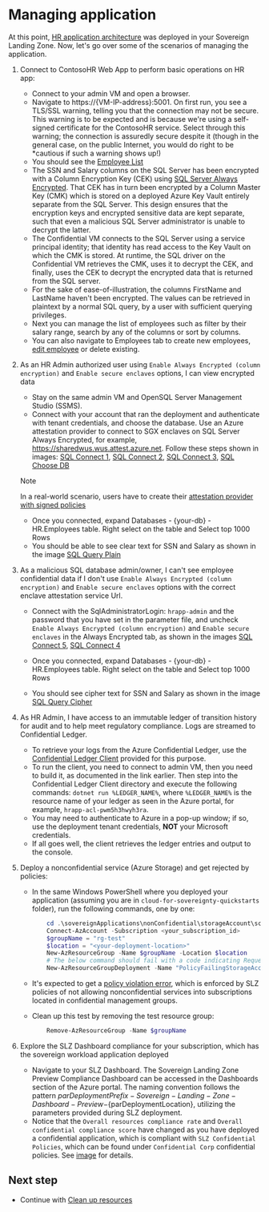# Managing application

At this point, [HR application architecture](../media/architecture-current.png) was deployed in your Sovereign Landing Zone.
Now, let's go over some of the scenarios of managing the application.

1. Connect to ContosoHR Web App to perform basic operations on HR app:

    * Connect to your admin VM and open a browser.
    * Navigate to https://{VM-IP-address}:5001. On first run, you see a TLS/SSL warning, telling you that the connection may not be secure. This warning is to be expected and is because we're using a self-signed certificate for the ContosoHR service. Select through this warning; the connection is assuredly secure despite it (though in the general case, on the public Internet, you would do right to be *cautious if such a warning shows up!)
    * You should see the [Employee List](../media/contosoHR-list.png)
    * The SSN and Salary columns on the SQL Server has been encrypted with a Column Encryption Key (CEK) using [SQL Server Always Encrypted](https://learn.microsoft.com/sql/relational-databases/security/encryption/configure-always-encrypted-keys-using-ssms?view=sql-server-ver16). That CEK has in turn been encrypted by a Column Master Key (CMK) which is stored on a deployed Azure Key Vault entirely separate from the SQL Server. This design ensures that the encryption keys and encrypted sensitive data are kept separate, such that even a malicious SQL Server administrator is unable to decrypt the latter.
    * The Confidential VM connects to the SQL Server using a service principal identity; that identity has read access to the Key Vault on which the CMK is stored. At runtime, the SQL driver on the Confidential VM retrieves the CMK, uses it to decrypt the CEK, and finally, uses the CEK to decrypt the encrypted data that is returned from the SQL server.
    * For the sake of ease-of-illustration, the columns FirstName and LastName haven't been encrypted. The values can be retrieved in plaintext by a normal SQL query, by a user with sufficient querying privileges.
    * Next you can manage the list of employees such as filter by their salary range, search by any of the columns or sort by columns.
    * You can also navigate to Employees tab to create new employees, [edit employee](../media/contosoHR-employee-edit.png) or delete existing.

1. As an HR Admin authorized user using `Enable Always Encrypted (column encryption)` and `Enable secure enclaves` options, I can view encrypted data
    * Stay on the same admin VM and OpenSQL Server Management Studio (SSMS).
    * Connect with your account that ran the deployment and authenticate with tenant credentials, and choose the database. Use an Azure attestation provider to connect to SGX enclaves on SQL Server Always Encrypted, for example, https://sharedwus.wus.attest.azure.net. Follow these steps shown in images: [SQL Connect 1](../media/connect-to-sql-1.png), [SQL Connect 2](../media/connect-to-sql-2.png), [SQL Connect 3](../media/connect-to-sql-3.png), [SQL Choose DB ](../media/sql-server-choose-db.png)
    
    > [!NOTE] 
    > In a real-world scenario, users have to create their [attestation provider with signed policies](https://learn.microsoft.com/azure/attestation/quickstart-portal#create-and-configure-the-provider-with-signed-policies)

    * Once you connected, expand Databases - {your-db} - HR.Employees table. Right select on the table and Select top 1000 Rows
    * You should be able to see clear text for SSN and Salary as shown in the image [SQL Query Plain](../media/query-sql-plain.png)

1. As a malicious SQL database admin/owner, I can't see employee confidential data if I don't use `Enable Always Encrypted (column encryption)` and `Enable secure enclaves` options with the correct enclave attestation service Url.
    * Connect with the SqlAdministratorLogin: `hrapp-admin` and the password that you have set in the parameter file, and uncheck `Enable Always Encrypted (column encryption)` and `Enable secure enclaves` in the Always Encrypted tab, as shown in the images [SQL Connect 5](../media/connect-to-sql-5.png), [SQL Connect 4](../media/connect-to-sql-4.png)

    * Once you connected, expand Databases - {your-db} - HR.Employees table. Right select on the table and Select top 1000 Rows
    * You should see cipher text for SSN and Salary as shown in the image [SQL Query Cipher](../media/query-sql-cipher.png)

1. As HR Admin, I have access to an immutable ledger of transition history for audit and to help meet regulatory compliance. Logs are streamed to Confidential Ledger.

    * To retrieve your logs from the Azure Confidential Ledger, use the [Confidential Ledger Client](../../contosoHR/ConfidentialLedgerClient/README.md) provided for this purpose.
    * To run the client, you need to connect to admin VM, then you need to build it, as documented in the link earlier. Then step into the Confidential Ledger Client directory and execute the following commands:
    `dotnet run %LEDGER_NAME%`, where `%LEDGER_NAME%` is the resource name of your ledger as seen in the Azure portal, for example, `hrapp-acl-pwm5h3hwyh3ra`.
    * You may need to authenticate to Azure in a pop-up window; if so, use the deployment tenant credentials, **NOT** your Microsoft credentials.
    * If all goes well, the client retrieves the ledger entries and output to the console.

1. Deploy a nonconfidential service (Azure Storage) and get rejected by policies:

    * In the same Windows PowerShell where you deployed your application (assuming you are in `cloud-for-sovereignty-quickstarts` folder), run the following commands, one by one:

        ``` powershell
            cd .\sovereignApplications\nonConfidential\storageAccount\scripts
            Connect-AzAccount -Subscription <your_subscription_id>
            $groupName = "rg-test"
            $location = "<your-deployment-location>"
            New-AzResourceGroup -Name $groupName -Location $location
            # The below command should fail with a code indicating RequestDisallowedByPolicy
            New-AzResourceGroupDeployment -Name "PolicyFailingStorageAccountDeployment" -ResourceGroupName $groupName -TemplateFile "template.storageaccountcmk.bicep"
        ```

    * It's expected to get a [policy violation error](../media/policy-violation.png), which is enforced by SLZ policies of not allowing nonconfidential services into subscriptions located in confidential management groups.
    * Clean up this test by removing the test resource group:

        ``` powershell
            Remove-AzResourceGroup -Name $groupName
        ```

1. Explore the SLZ Dashboard compliance for your subscription, which has the sovereign workload application deployed
    * Navigate to your SLZ Dashboard. The Sovereign Landing Zone Preview Compliance Dashboard  can be accessed in the Dashboards section of the Azure portal. The naming convention follows the pattern ${parDeploymentPrefix}-Sovereign-Landing-Zone-Dashboard-Preview-${parDeploymentLocation}, utilizing the parameters provided during SLZ deployment.
    * Notice that the `Overall resources compliance rate` and `Overall confidential compliance score` have changed as you have deployed a confidential application, which is compliant with `SLZ Confidential Policies`, which can be found under `Confidential Corp` confidential policies. See [image](../media/slz-compliance-dashboard.png) for details.


## Next step

* Continue with [Clean up resources](06-cleanup-resources.md)
